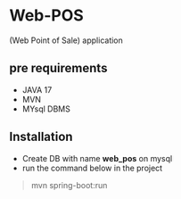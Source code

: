 # Web-POS 

(Web Point of Sale) application  

## pre requirements
- JAVA 17
- MVN
- MYsql DBMS
## Installation 


- Create DB with name __web_pos__ on mysql 
- run the command below in the project 
> mvn spring-boot:run
